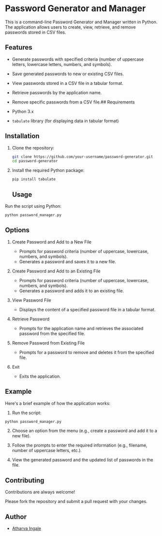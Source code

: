 # Password Generator and Manager

This is a command-line Password Generator and Manager written in Python. The application allows users to create, view, retrieve, and remove passwords stored in CSV files.
## Features

- Generate passwords with specified criteria (number of uppercase letters, lowercase letters, numbers, and symbols).
- Save generated passwords to new or existing CSV files.
- View passwords stored in a CSV file in a tabular format.
- Retrieve passwords by the application name.
- Remove specific passwords from a CSV file.## Requirements

- Python 3.x
- `tabulate` library (for displaying data in tabular format)

## Installation

1. Clone the repository:

    ```sh
    git clone https://github.com/your-username/password-generator.git
    cd password-generator
    ```

2. Install the required Python package:

    ```sh
    pip install tabulate
    ```
    ## Usage

Run the script using Python:

```sh
python password_manager.py
```

## Options
1.  Create Password and Add to a New File

    - Prompts for password criteria (number of uppercase, lowercase, numbers, and symbols).
    - Generates a password and saves it to a new file.

2. Create Password and Add to an Existing File

    - Prompts for password criteria (number of uppercase, lowercase, numbers, and symbols).
    - Generates a password and adds it to an existing file.

3. View Password File

    - Displays the content of a specified password file in a tabular format.
4. Retrieve Password

    - Prompts for the application name and retrieves the associated password from the specified file.
5. Remove Password from Existing File

    - Prompts for a password to remove and deletes it from the specified file.
6. Exit

    - Exits the application.

## Example
Here's a brief example of how the application works:

1. Run the script:

```sh
python password_manager.py
```
2. Choose an option from the menu (e.g., create a password and add it to a new file).

3. Follow the prompts to enter the required information (e.g., filename, number of uppercase letters, etc.).

4. View the generated password and the updated list of passwords in the file.
## Contributing

Contributions are always welcome!

Please fork the repository and submit a pull request with your changes.


## Author

- [Atharva Ingale](https://github.com/Atharvingale)
